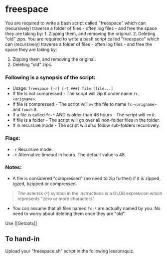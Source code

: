 # freespace
You are required to write a bash script called "freespace" which can (recursively) traverse a folder of files - often log files - and free the space they are taking by:    1. Zipping them, and removing the original. 2. Deleting "old" zips.
You are required to write a bash script called "freespace" which can (recursively) traverse a folder of files - often log files - and free the space they are taking by:  

1. Zipping them, and removing the original.
2. Deleting "old" zips.

  

### Following is a synopsis of the script:

- Usage: `freespace [-r] [-t ###] file [file...]`
- If file is not compressed - The script will zip it under name `fc-<origname>`.
- If file is compressed - The script will `mv` the file to name `fc-<origname>` and `touch` it.
- If a file is called `fc-*` AND is older than 48 hours - The script will `rm` it.
- If file is a folder - The script will go over all non-folder files in the folder.
- If in recursive mode - The script will also follow sub-folders recursively.

### Flags:

- `-r` Recursive mode.
- `-t` Alternative timeout in hours. The default value is 48.

  

### Notes:

- A file is considered "compressed" (no need to zip further) if it is zipped, tgzed, bzipped or compressed.

> The asterisk (`*`) symbol in the instructions is a GLOB expression which represents "zero or more characters".

- You can assume that all files named `fc-*` are actually named by you. No need to worry about deleting them once they are "old".

  
Use [[Getopts]]
## To hand-in

Upload your "freespace.sh" script in the following lesson/quiz.





